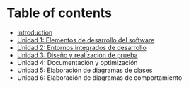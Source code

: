 # Table of contents

* [Introduction](README.md)
* [Unidad 1: Elementos de desarrollo del software](unidad-1-elementos-de-desarrollo-del-software.md)
* [Unidad 2: Entornos integrados de desarrollo](unidad-2-entornos-integrados-de-desarrollo.md)
* [Unidad 3: Diseño y realización de prueba](unidad-3-diseno-y-realizacion-de-prueba.md)
* Unidad 4: Documentación y optimización
* Unidad 5: Elaboración de diagramas de clases
* Unidad 6: Elaboración de diagramas de comportamiento

